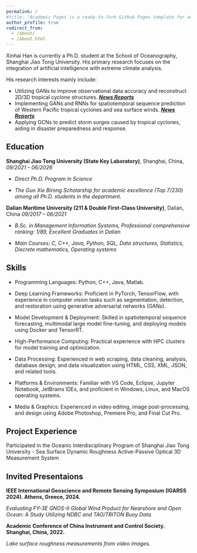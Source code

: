 ```yaml
---
permalink: /
#title: "Academic Pages is a ready-to-fork GitHub Pages template for academic personal websites"
author_profile: true
redirect_from: 
  - /about/
  - /about.html
---
```

Xinhai Han is currently a Ph.D. student at the School of Oceanography, Shanghai Jiao Tong University. His primary research focuses on the integration of artificial intelligence with extreme climate analysis.

His research interests mainly include:
- Utilizing GANs to improve observational data accuracy and reconstruct 2D/3D tropical cyclone structures.  [***News Reports***](https://soed.sio.org.cn/index_kydt/4722.html)
- Implementing GANs and RNNs for spatiotemporal sequence prediction of Western Pacific tropical cyclones and sea surface winds. [***News Reports*** ](https://www.sml-zhuhai.cn/info/2829.html)
- Applying GCNs to predict storm surges caused by tropical cyclones, aiding in disaster preparedness and response.

## Education ##

**Shanghai Jiao Tong University (State Key Laboratory)**, Shanghai, China, *09/2021 – 06/2026*

- *Direct Ph.D. Program in Science*

- *The Guo Xie Birong Scholarship for academic excellence (Top 7/230) among all Ph.D. students in the department.*

**Dalian Maritime University (211 & Double First-Class University)**, Dalian, China *09/2017 – 06/2021*

- *B.Sc. in Management Information Systems, Professional comprehensive ranking: 1/89, Excellent Graduates in Dalian*

- *Main Courses: C, C++, Java, Python, SQL, Data structures, Statistics, Discrete mathematics, Operating systems*

## Skills ##

- Programming Languages: Python, C++, Java, Matlab.

- Deep Learning Frameworks: Proficient in PyTorch, TensorFlow, with experience in computer vision tasks such as segmentation, detection, and restoration using generative adversarial networks (GANs).

- Model Development \& Deployment: Skilled in spatiotemporal sequence forecasting, multimodal large model fine-tuning, and deploying models using Docker and TensorRT.

- High-Performance Computing: Practical experience with HPC clusters for model training and optimization.
  
- Data Processing: Experienced in web scraping, data cleaning, analysis, database design, and data visualization using HTML, CSS, XML, JSON, and related tools.
  
- Platforms \& Environments: Familiar with VS Code, Eclipse, Jupyter Notebook, JetBrains IDEs, and proficient in Windows, Linux, and MacOS operating systems.
  
- Media \& Graphics: Experienced in video editing, image post-processing, and design using Adobe Photoshop, Premiere Pro, and Final Cut Pro.

## Project Experience ##

Participated in the Oceanic Interdisciplinary Program of Shanghai Jiao Tong University - Sea Surface Dynamic Roughness Active-Passive Optical 3D Measurement System

## Invited Presentaions ##

**IEEE International Geoscience and Remote Sensing Symposium (IGARSS 2024). Athens, Greece, 2024.**

*Evaluating FY-3E GNOS-II Global Wind Product for Nearshore and Open Ocean: A Study Utilizing NDBC and TAO/TRITON Buoy Data.*

**Academic Conference of China Instrument and Control Society. Shanghai, China, 2022.**

*Lake surface roughness measurements from video images.*
